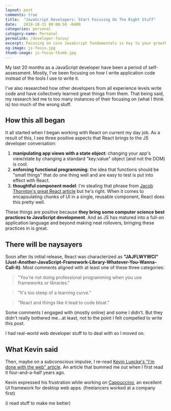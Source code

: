 ```yaml
---
layout: post
comments: true
title:  "JavaScript Developers: Start Focusing On The Right Stuff"
date:   2018-10-31 00:00:50 -0400
categories: personal
category-name: Personal
permalink: /developer-focus/
excerpt: Focusing on core JavaScript fundamentals is key to your growth as a developer. But you need to focus on JS libraries & frameworks as well.
og-image: js-focus.jpg
thumb-image: js-focus-thumb.jpg
---
```

My last 20 months as a JavaScript developer have been a period of self-assessment. Mostly, I've been focusing on <em>how</em> I write application code instead of the tools I use to write it.

I've also researched how other developers from all experience levels write code and have collectively learned great things from them. That being said, my research led me to too many instances of their focusing on (what I think is) too much of the wrong stuff.
<h2>How this all began</h2>
It all started when I began working with React on current my day job. As a result of this, I see three positive aspects that React brings to the JS developer conversation:

1. <strong>manipulating app views with a state object</strong>: changing your app's view/state by changing a standard "key:value" object (and not the DOM) is cool.
2. <strong>enforcing functional programming</strong>: the idea that functions should be "small things" that do one thing well and are easy to test is put into effect with React.
3. <strong>thoughtful component model</strong>: I'm stealing that phrase from <a href="https://medium.com/bumpers/isnt-our-code-just-the-best-f028a78f33a9">Jacob Thornton's great React article</a> but he's right. When it comes to encapsulating chunks of UI in a single, reusable component, React does this pretty well.

These things are positive because <strong>they bring some computer science best practices to JavaScript development</strong>. And as JS has matured into a full-on application language and beyond making neat rollovers, bringing these practices in is great.
<h2>There will be naysayers</h2>
Soon after its initial release, React was characterized as <strong>"JAJFLWYWCI" (Just-Another-JavaScript-Framework-Library-Whatever-You-Wanna-Call-It)</strong>.  Most comments aligned with at least one of these three categories:
<blockquote class="content--blockquote-margin">
"You're not doing professional programming when you use frameworks or libraries."
</blockquote>

<blockquote class="content--blockquote-margin">
"It's too steep of a learning curve."
</blockquote>

<blockquote class="content--blockquote-margin">
"React and things like it lead to code bloat."
</blockquote>

Some comments I engaged with (mostly online) and some I didn't. But they didn't really bothered me...at least, not to the point I felt compelled to write this post.

I had real-world web developer stuff to to deal with so I moved on.

<h2>What Kevin said</h2>
Then, maybe on a subconscious impulse, I re-read <a href="https://web.archive.org/web/20130324030838/http://randyluecke.tumblr.com:80/post/45915323813/im-done-with-the-web">Kevin Luecke's "I'm done with the web" article</a>. An article that bummed me out when I first read it four-and-a-half years ago.

Kevin expressed his frustration while working on <a href="http://www.cappuccino-project.org/">Cappuccino</a>, an excellent UI framework for desktop web apps.
(freelancers worked at a company first)

(i read stuff to make me better)
